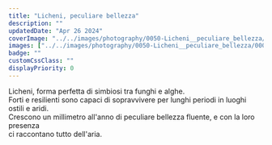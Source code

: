 ```yaml
---
title: "Licheni, peculiare bellezza"
description: ""
updatedDate: "Apr 26 2024"
coverImage: "../../images/photography/0050-Licheni__peculiare_bellezza/0000-Licheni__peculiare_bellezza_Licheni_simbiosi_alghe_funghi_bosco_collaborazione_Monti_Nebrodi_Sicilia_acero_forme_natura_60mm_olympus_Olympus.jpg"
images: ["../../images/photography/0050-Licheni__peculiare_bellezza/0001-Licheni__peculiare_bellezza_Licheni_simbiosi_alghe_funghi_bosco_collaborazione_Monti_Nebrodi_Sicilia_acero_forme_natura_60mm_olympus_Olympus.jpg","../../images/photography/0050-Licheni__peculiare_bellezza/0002-Licheni__peculiare_bellezza_Licheni_simbiosi_alghe_funghi_bosco_collaborazione_Monti_Nebrodi_Sicilia_acero_forme_natura_60mm_olympus_Olympus.jpg","../../images/photography/0050-Licheni__peculiare_bellezza/0003-Licheni__peculiare_bellezza_Licheni_simbiosi_alghe_funghi_bosco_collaborazione_Monti_Nebrodi_Sicilia_acero_forme_natura_60mm_olympus_Olympus.jpg","../../images/photography/0050-Licheni__peculiare_bellezza/0004-Licheni__peculiare_bellezza_Licheni_simbiosi_alghe_funghi_bosco_collaborazione_Monti_Nebrodi_Sicilia_acero_forme_natura_60mm_olympus_Olympus.jpg","../../images/photography/0050-Licheni__peculiare_bellezza/0005-Licheni__peculiare_bellezza_Licheni_simbiosi_alghe_funghi_bosco_collaborazione_Monti_Nebrodi_Sicilia_acero_forme_natura_60mm_olympus_Olympus.jpg","../../images/photography/0050-Licheni__peculiare_bellezza/0006-Licheni__peculiare_bellezza_Licheni_simbiosi_alghe_funghi_bosco_collaborazione_Monti_Nebrodi_Sicilia_acero_forme_natura_60mm_olympus_Olympus.jpg","../../images/photography/0050-Licheni__peculiare_bellezza/0007-Licheni__peculiare_bellezza_Licheni_simbiosi_alghe_funghi_bosco_collaborazione_Monti_Nebrodi_Sicilia_acero_forme_natura_60mm_olympus_Olympus.jpg","../../images/photography/0050-Licheni__peculiare_bellezza/0008-Licheni__peculiare_bellezza_Licheni_simbiosi_alghe_funghi_bosco_collaborazione_Monti_Nebrodi_Sicilia_acero_forme_natura_60mm_olympus_Olympus.jpg"]
badge: ""
customCssClass: ""
displayPriority: 0
---
```


Licheni, forma perfetta di simbiosi tra funghi e alghe.  
Forti e resilienti sono capaci di sopravvivere per lunghi periodi in luoghi ostili e aridi.  
Crescono un millimetro all'anno di peculiare bellezza fluente, e con la loro presenza  
ci raccontano tutto dell'aria.
